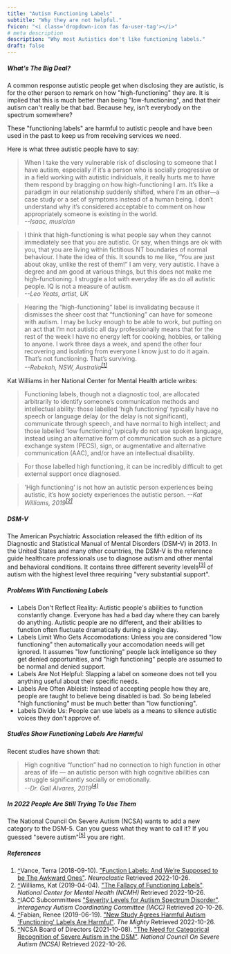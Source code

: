 ```yaml
---
title: "Autism Functioning Labels"
subtitle: "Why they are not helpful."
fvicon: "<i class='dropdown-icon fas fa-user-tag'></i>"
# meta description
description: "Why most Autistics don't like functioning labels."
draft: false
---
```


##### What's The Big Deal?

A common response autistic people get when disclosing they are autistic, is for the other person to remark on how "high-functioning" they are. It is implied that this is much better than being "low-functioning", and that their autism can't really be that bad. Because hey, isn't everybody on the spectrum somewhere?

These "functioning labels" are harmful to autistic people and have been used in the past to keep us from receiving services we need. 

Here is what three autistic people have to say:

> When I take the very vulnerable risk of disclosing to someone that I have autism, especially if it’s a person who is socially progressive or in a field working with autistic individuals, it really hurts me to have them respond by bragging on how high-functioning I am. It’s like a paradigm in our relationship suddenly shifted, where I’m an other—a case study or a set of symptoms instead of a human being. I don’t understand why it’s considered acceptable to comment on how appropriately someone is existing in the world.                
> <cite>--Isaac, musician</cite>

> I think that high-functioning is what people say when they cannot immediately see that you are autistic. Or say, when things are ok with you, that you are living within fictitious NT boundaries of normal behaviour. I hate the idea of this. It sounds to me like, “You are just about okay, unlike the rest of them!” I am very, very autistic. I have a degree and am good at various things, but this does not make me high-functioning. I struggle a lot with everyday life as do all autistic people. IQ is not a measure of autism.         
> <cite>--Leo Yeats, artist, UK</cite>

> Hearing the “high-functioning” label is invalidating because it dismisses the sheer cost that “functioning” can have for someone with autism. I may be lucky enough to be able to work, but putting on an act that I’m not autistic all day professionally means that for the rest of the week I have no energy left for cooking, hobbies, or talking to anyone. I work three days a week, and spend the other four recovering and isolating from everyone I know just to do it again. That’s not functioning. That’s surviving.           
> <cite>--Rebekah, NSW, Australia<sup id="_ref-1" class="reference"><a href="#_note-1" data-toggle="tooltip" title="Function Labels: And We’re Supposed to be The Awkward Ones">[1]</a></sup></cite>

Kat Williams in her National Center for Mental Health article writes:

> Functioning labels, though not a diagnostic tool, are allocated arbitrarily to identify someone’s communication methods and intellectual ability: those labelled ‘high functioning’ typically have no speech or language delay (or the delay is not significant), communicate through speech, and have normal to high intellect; and those labelled ‘low functioning’ typically do not use spoken language, instead using an alternative form of communication such as a picture exchange system (PECS), sign, or augmentative and alternative communication (AAC), and/or have an intellectual disability.

> For those labelled high functioning, it can be incredibly difficult to get external support once diagnosed. 

> 'High functioning’ is not how an autistic person experiences being autistic, it’s how society experiences the autistic person.
> <cite>--Kat Williams, 2019<sup id="_ref-2" class="reference"><a href="#_note-2" data-toggle="tooltip" title="Functioning Labels">[2]</a></sup></cite>

##### DSM-V

The American Psychiatric Association released the fifth edition of its Diagnostic and Statistical Manual of Mental Disorders (DSM-V) in 2013. In the United States and many other countries, the DSM-V is the reference guide healthcare professionals use to diagnose autism and other mental and behavioral conditions. It contains three different severity levels<sup id="_ref-3" class="reference"><a href="#_note-3" data-toggle="tooltip" title="Autism Severity Levels">[3]</a></sup> of autism with the highest level three requiring "very substantial support". 

##### Problems With Functioning Labels

* Labels Don't Reflect Reality: Autistic people's abilities to function constantly change. Everyone has had a bad day where they can barely do anything. Autistic people are no different, and their abilities to function often fluctuate dramatically during a single day.
* Labels Limit Who Gets Accomodations: Unless you are considered "low functioning" then automatically your accomodation needs will get ignored. It assumes "low functioning" people lack intelligence so they get denied opportunities, and "high functioning" people are assumed to be normal and denied support.
* Labels Are Not Helpful: Slapping a label on someone does not tell you anything useful about their specific needs.
* Labels Are Often Ableist: Instead of accepting people how they are, people are taught to believe being disabled is bad. So being labeled "high functioning" must be much better than "low functioning".
* Labels Divide Us: People can use labels as a means to silence autistic voices they don't approve of.

##### Studies Show Functioning Labels Are Harmful

Recent studies have shown that:

> High cognitive “function” had no connection to high function in other areas of life — an autistic person with high cognitive abilities can struggle significantly socially or emotionally.           
> <cite>--Dr. Gail Alvares, 2019<sup id="_ref-4" class="reference"><a href="#_note-4" data-toggle="tooltip" title="New Study Agrees Harmful Autism 'Functioning' Labels Are Harmful">[4]</a></sup></cite>

##### In 2022 People Are Still Trying To Use Them

The National Council On Severe Autism (NCSA) wants to add a new category to the DSM-5. Can you guess what they want to call it? If you guessed "severe autism"<sup id="_ref-5" class="reference"><a href="#_note-5" data-toggle="tooltip" title="New Study Agrees Harmful Autism 'Functioning' Labels Are Harmful">[5]</a></sup> you are right. 

<h5 id="zapme">References</h5>
<ol class="references">
<li id="_note-1"><a href="#_ref-1" class="uparrow">^</a><span>Vance, Terra (2018-09-10).</span> <a href="https://neuroclastic.com/the-journey-begins/" rel="nofollow" class="external">"Function Labels: And We’re Supposed to be The Awkward Ones"</a>. <cite>Neuroclastic</cite> Retrieved 2022-10-26.
</li>
<li id="_note-2"><a href="#_ref-2" class="uparrow">^</a><span>Williams, Kat (2019-04-04).</span> <a href="https://www.ncmh.info/2019/04/04/fallacy-functioning-labels/" rel="nofollow" class="external">"The Fallacy of Functioning Labels"</a>. <cite>National Center for Mental Health (NCMH)</cite> Retrieved 2022-10-26.
</li>
<li id="_note-3"><a href="#_ref-3" class="uparrow">^</a><span>IACC Subcommittees</span> <a href="https://iacc.hhs.gov/about-iacc/subcommittees/resources/dsm5-diagnostic-criteria.shtml#table2" rel="nofollow" class="external">"Severity Levels for Autism Spectrum Disorder"</a>. <cite>Interagency Autism Coordinating Committee (IACC)</cite> Retrieved 20-10-26.
</li>
<li id="_note-4"><a href="#_ref-4" class="uparrow">^</a><span>Fabian, Renee (2019-06-19).</span> <a href="https://themighty.com/topic/autism-spectrum-disorder/study-high-functioning-autism-labels-harmful" rel="nofollow" class="external">"New Study Agrees Harmful Autism 'Functioning' Labels Are Harmful"</a>. <cite>The Mighty</cite> Retrieved 2022-10-26.
</li>
<li id="_note-5"><a href="#_ref-5" class="uparrow">^</a><span>NCSA Board of Directors (2021-10-08).</span> <a href="https://www.ncsautism.org/dsm" rel="nofollow" class="external">"The Need for Categorical Recognition of Severe Autism in the DSM"</a>. <cite>National Council On Severe Autism (NCSA)</cite> Retrieved 2022-10-26.
</li>
</ol>